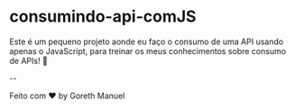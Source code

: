 # consumindo-api-comJS
Este é um pequeno projeto aonde eu faço o consumo de uma API usando apenas o JavaScript, para treinar os meus conhecimentos sobre consumo de APIs! 🌠

--

Feito com ❤ by Goreth Manuel

